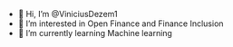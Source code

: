 - 👋 Hi, I’m @ViniciusDezem1
- 👀 I’m interested in Open Finance  and Finance Inclusion
- 🌱 I’m currently learning Machine learning


<!---
ViniciusDezem1/ViniciusDezem1 is a ✨ special ✨ repository because its `README.md` (this file) appears on your GitHub profile.
You can click the Preview link to take a look at your changes.
--->
